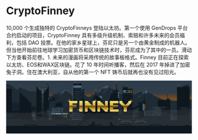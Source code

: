 # CryptoFinney

10,000 个生成独特的 CryptoFinneys 登陆以太坊。第一个使用 GenDrops 平台合约启动的项目，CryptoFinney 具有多级升级机制、索赔和许多未来的会员福利，包括 DAO 投票。在他的家乡星球上，芬尼只是另一个由黄金制成的机器人。但当他开始前往地球学习加密货币和区块链技术时，芬尼成为了其中的一员。滑动下方查看芬尼卷。1. 未来的漫画将采用传统的故事板格式。Finney 目前正在探索以太坊、EOS和WAX区块链。花了 10 年时间听播客，然后在 2017 年掉进了加密兔子洞。住在澳大利亚，自从他的第一个 NFT 铸币后就再也没有见过阳光。

![NFT](unnamed.png)
